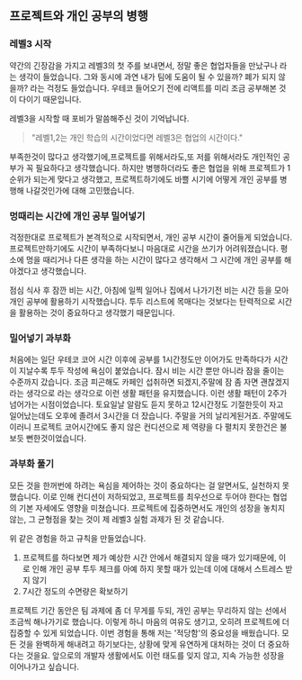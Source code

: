 ## 프로젝트와 개인 공부의 병행

### 레벨3 시작

약간의 긴장감을 가지고 레벨3의 첫 주를 보내면서, 정말 좋은 협업자들을 만났구나 라는 생각이 들었습니다. 그와 동시에 과연 내가 팀에 도움이 될 수 있을까? 폐가 되지 않을까? 라는 걱정도 들었습니다. 우테코 들어오기 전에 리액트를 미리 조금 공부해본 것이 다이기 때문입니다.

레벨3을 시작할 때 포비가 말씀해주신 것이 기억납니다.

> "레벨1,2는 개인 학습의 시간이었다면 레벨3은 협업의 시간이다."

부족한것이 많다고 생각했기에,프로젝트를 위해서라도,또 저를 위해서라도 개인적인 공부가 꼭 필요하다고 생각했습니다. 하지만 병행하더라도 좋은 협업을 위해 프로젝트가 1순위가 되는게 맞다고 생각했고, 프로젝트하기에도 바쁠 시기에 어떻게 개인 공부를 병행해 나갈것인가에 대해 고민했습니다.

### 멍때리는 시간에 개인 공부 밀어넣기

걱정한대로 프로젝트가 본격적으로 시작되면서, 개인 공부 시간이 줄어들게 되었습니다. 프로젝트만하기에도 시간이 부족하다보니 마음대로 시간을 쓰기가 어려워졌습니다. 평소에 멍을 때리거나 다른 생각을 하는 시간이 많다고 생각해서 그 시간에 개인 공부를 해야겠다고 생각했습니다.

점심 식사 후 잠깐 비는 시간, 아침에 일찍 일어나 집에서 나가기전 비는 시간 등을 모아 개인 공부에 활용하기 시작했습니다. 투두 리스트에 목매다는 것보다는 탄력적으로 시간을 활용하는 것이 중요하다고 생각했기 때문입니다.

### 밀어넣기 과부화

처음에는 일단 우테코 코어 시간 이후에 공부를 1시간정도만 이어가도 만족하다가 시간이 지날수록 투두 작성에 욕심이 붙었습니다. 잠시 비는 시간 뿐만 아니라 잠을 줄이는 수준까지 갔습니다. 조금 피곤해도 카페인 섭취하면 되겠지,주말에 잠 좀 자면 괜찮겠지라는 생각으로 라는 생각으로 이런 생활 패턴을 유지했습니다. 이런 생활 패턴이 2주가 넘어가는 시점이었습니다. 토요일날 알람도 듣지 못하고 12시간정도 기절한듯이 자고 일어났는데도 오후에 졸려서 3시간을 더 잤습니다. 주말을 거의 날리게된거죠. 주말에도 이러니 프로젝트 코어시간에도 좋지 않은 컨디션으로 제 역량을 다 펼치지 못한건은 불보듯 뻔한것이었습니다.

### 과부화 풀기

모든 것을 한꺼번에 하려는 욕심을 제어하는 것이 중요하다는 걸 알면서도, 실천하지 못했습니다. 이로 인해 컨디션이 저하되었고, 프로젝트를 최우선으로 두어야 한다는 협업의 기본 자세에도 영향을 미쳤습니다.
프로젝트에 집중하면서도 개인의 성장을 놓치지 않는, 그 균형점을 찾는 것이 제 레벨3 실험 과제가 된 것 같습니다.

위 같은 경험을 하고 규칙을 만들었습니다.

1. 프로젝트를 하다보면 제가 예상한 시간 안에서 해결되지 않을 때가 있기때문에, 이로 인해 개인 공부 투두 체크를 아예 하지 못할 때가 있는데 이에 대해서 스트레스 받지 않기
2. 7시간 정도의 수면량은 확보하기

프로젝트 기간 동안은 팀 과제에 좀 더 무게를 두되, 개인 공부는 무리하지 않는 선에서 조금씩 해나가기로 했습니다. 이렇게 하니 마음의 여유도 생기고, 오히려 프로젝트에 더 집중할 수 있게 되었습니다.
이번 경험을 통해 저는 '적당함'의 중요성을 배웠습니다. 모든 것을 완벽하게 해내려고 하기보다는, 상황에 맞게 유연하게 대처하는 것이 더 중요하다는 것을요. 앞으로의 개발자 생활에서도 이런 태도를 잊지 않고, 지속 가능한 성장을 이어나가고 싶습니다.
